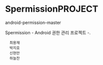 # SpermissionPROJECT
android-permission-master

Spermission - Android 권한 관리 프로젝트 -. 


      최용재
      박지호
      신현만
      하늘찬
      
      
  

